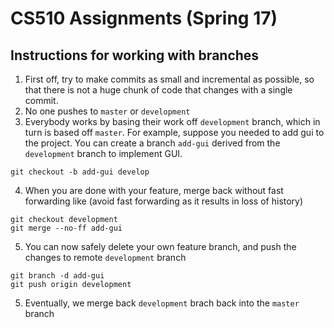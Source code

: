 # CS510 Assignments (Spring 17)
## Instructions for working with branches
1. First off, try to make commits as small and incremental as possible, so that there is not a huge chunk of code that changes with a single commit.
2. No one pushes to `master` or `development`
3. Everybody works by basing their work off `development` branch, which in turn is based off `master`. For example, suppose you needed to add gui to the project. You can create a branch `add-gui` derived from the `development` branch to implement GUI.
 ```
 git checkout -b add-gui develop
```
4. When you are done with your feature, merge back without fast forwarding like (avoid fast forwarding as it results in loss of history)
 ```
git checkout development
git merge --no-ff add-gui
```
5. You can now safely delete your own feature branch, and push the changes to remote `development` branch
 ```
git branch -d add-gui
git push origin development
```    
5. Eventually, we merge back `development` brach back into the `master` branch
